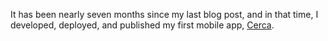 It has been nearly seven months since my last blog post, and in that time, I developed, deployed, and published my first mobile app, [Cerca](http://getcerca.com).